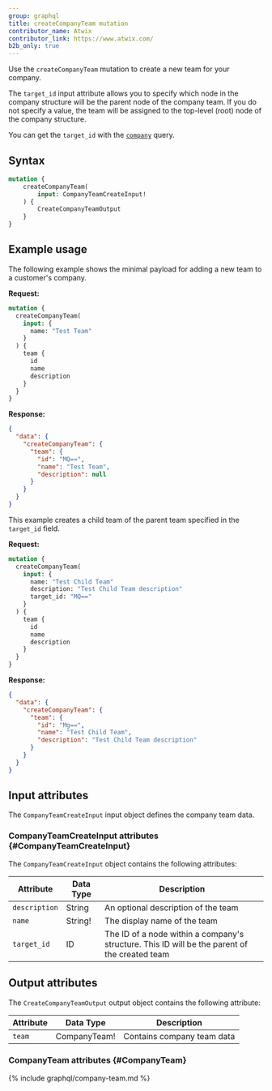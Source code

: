 ```yaml
---
group: graphql
title: createCompanyTeam mutation
contributor_name: Atwix
contributor_link: https://www.atwix.com/
b2b_only: true
---
```


Use the `createCompanyTeam` mutation to create a new team for your company.

The `target_id` input attribute allows you to specify which node in the company structure will be the parent node of the company team. If you do not specify a value, the team will be assigned to the top-level (root) node of the company structure.

You can get the `target_id` with the [`company`]({{page.baseurl}}/graphql/queries/company.html) query.

## Syntax

```graphql
mutation {
    createCompanyTeam(
        input: CompanyTeamCreateInput!
    ) {
        CreateCompanyTeamOutput
    }
}
```

## Example usage

The following example shows the minimal payload for adding a new team to a customer's company.

**Request:**

```graphql
mutation {
  createCompanyTeam(
    input: {
      name: "Test Team"
    }
  ) {
    team {
      id
      name
      description
    }
  }
}
```

**Response:**

```json
{
  "data": {
    "createCompanyTeam": {
      "team": {
        "id": "MQ==",
        "name": "Test Team",
        "description": null
      }
    }
  }
}
```

This example creates a child team of the parent team specified in the `target_id` field.

**Request:**

```graphql
mutation {
  createCompanyTeam(
    input: {
      name: "Test Child Team"
      description: "Test Child Team description"
      target_id: "MQ=="
    }
  ) {
    team {
      id
      name
      description
    }
  }
}
```

**Response:**

```json
{
  "data": {
    "createCompanyTeam": {
      "team": {
        "id": "Mg==",
        "name": "Test Child Team",
        "description": "Test Child Team description"
      }
    }
  }
}
```

## Input attributes

The `CompanyTeamCreateInput` input object defines the company team data.

### CompanyTeamCreateInput attributes {#CompanyTeamCreateInput}

The `CompanyTeamCreateInput` object contains the following attributes:

Attribute |  Data Type | Description
--- | --- | ---
`description` | String | An optional description of the team
`name` | String! | The display name of the team
`target_id` | ID | The ID of a node within a company's structure. This ID will be the parent of the created team

## Output attributes

The `CreateCompanyTeamOutput` output object contains the following attribute:

Attribute |  Data Type | Description
--- | --- | ---
`team` | CompanyTeam! | Contains company team data

### CompanyTeam attributes {#CompanyTeam}

{% include graphql/company-team.md %}
